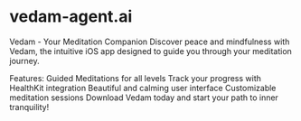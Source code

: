 # vedam-agent.ai
Vedam - Your Meditation Companion
Discover peace and mindfulness with Vedam, the intuitive iOS app designed to guide you through your meditation journey.

Features:
Guided Meditations for all levels
Track your progress with HealthKit integration
Beautiful and calming user interface
Customizable meditation sessions
Download Vedam today and start your path to inner tranquility!
